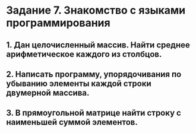 # Задание 7.  Знакомство с языками программирования
##
## 1. Дан целочисленный массив. Найти среднее арифметическое каждого из столбцов.
## 2. Написать программу, упорядочивания по убыванию элементы каждой строки двумерной массива.
## 3. В прямоугольной матрице найти строку с наименьшей суммой элементов.
